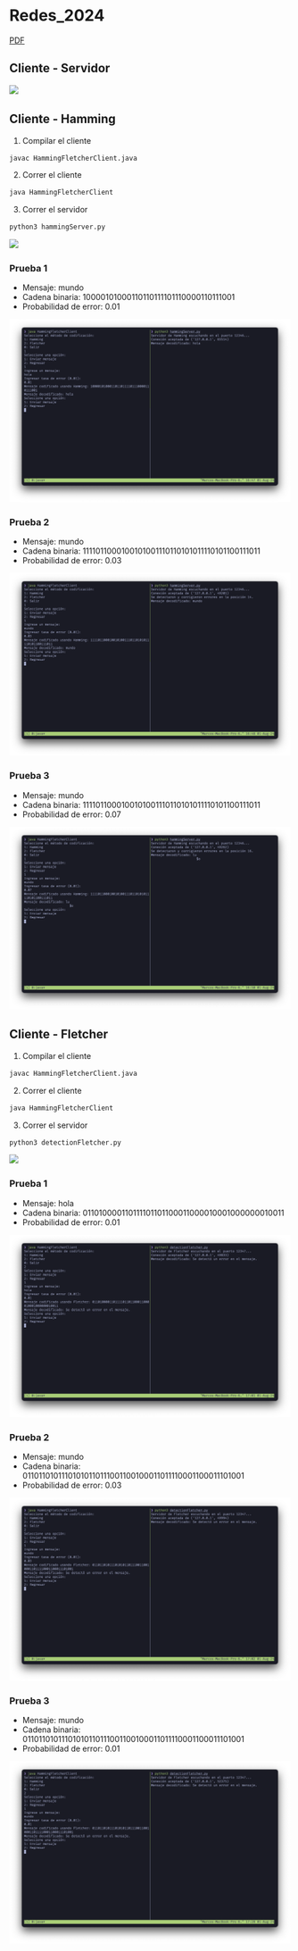 # Redes_2024

[PDF](https://github.com/mvrcentes/Redes_2024/blob/Lab-2_1/Entregables/Laboratorio_No2.pdf)

## Cliente - Servidor

![](https://github.com/mvrcentes/Redes_2024/blob/Lab-2_1/images/test.gif)

## Cliente - Hamming 

1. Compilar el cliente
```bash
javac HammingFletcherClient.java
```

2. Correr el cliente 
```bash
java HammingFletcherClient
```

3. Correr el servidor 
```bash
python3 hammingServer.py
```

![](https://github.com/mvrcentes/Redes_2024/blob/Lab-2_1/images/hamming.gif)

### Prueba 1

* Mensaje: mundo
* Cadena binaria: 10000101000110110111101110000110111001
* Probabilidad de error: 0.01

![](https://github.com/mvrcentes/Redes_2024/blob/Lab-2_1/images/hola-hamming.png)

### Prueba 2

* Mensaje: mundo
* Cadena binaria: 1111011000100101001110110101011110101100111011
* Probabilidad de error: 0.03

![](https://github.com/mvrcentes/Redes_2024/blob/Lab-2_1/images/mundo-hamming.png)


### Prueba 3

* Mensaje: mundo
* Cadena binaria: 1111011000100101001110110101011110101100111011
* Probabilidad de error: 0.07

![](https://github.com/mvrcentes/Redes_2024/blob/Lab-2_1/images/error-hamming.png)

## Cliente - Fletcher

1. Compilar el cliente
```bash
javac HammingFletcherClient.java
```

2. Correr el cliente 
```bash
java HammingFletcherClient
```

3. Correr el servidor 
```bash
python3 detectionFletcher.py
```

![](https://github.com/mvrcentes/Redes_2024/blob/Lab-2_1/images/fletcher.gif)

### Prueba 1

* Mensaje: hola
* Cadena binaria: 011010000110111101101100011000010001000000010011
* Probabilidad de error: 0.01

![](https://github.com/mvrcentes/Redes_2024/blob/Lab-2_1/images/hola-fletcher.png)


### Prueba 2

* Mensaje: mundo
* Cadena binaria: 01101101011101010110111001100100011011110001100011101001
* Probabilidad de error: 0.03

![](https://github.com/mvrcentes/Redes_2024/blob/Lab-2_1/images/error-fletcher.png)

### Prueba 3

* Mensaje: mundo
* Cadena binaria: 01101101011101010110111001100100011011110001100011101001
* Probabilidad de error: 0.01

![](https://github.com/mvrcentes/Redes_2024/blob/Lab-2_1/images/mundo-fletcher.png)
